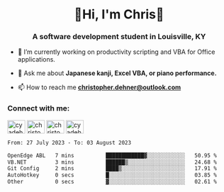 <div class="main">
<h1 align="center">🌟Hi, I'm Chris🌟</h1>
<h3 align="center">A software development student in Louisville, KY</h3>

- 🔭 I’m currently working on productivity scripting and VBA for Office applications.

- 💬 Ask me about **Japanese kanji, Excel VBA, or piano performance.**

- 📫 How to reach me **christopher.dehner@outlook.com**

<h3 align="left">Connect with me:</h3>
<p align="left">
<a href="https://twitter.com/cyadehn" target="blank"><img align="center" src="https://cdn.jsdelivr.net/npm/simple-icons@3.0.1/icons/twitter.svg" alt="cyadehn" height="30" width="40" /></a>
<a href="https://linkedin.com/in/christopherdehnerii" target="blank"><img align="center" src="https://cdn.jsdelivr.net/npm/simple-icons@3.0.1/icons/linkedin.svg" alt="christopherdehnerii" height="30" width="40" /></a>
<a href="https://fb.com/christopherdehnerii" target="blank"><img align="center" src="https://cdn.jsdelivr.net/npm/simple-icons@3.0.1/icons/facebook.svg" alt="christopherdehnerii" height="30" width="40" /></a>
<a href="https://instagram.com/cyadehn" target="blank"><img align="center" src="https://cdn.jsdelivr.net/npm/simple-icons@3.0.1/icons/instagram.svg" alt="cyadehn" height="30" width="40" /></a>
</p>

<!--START_SECTION:waka-->

```txt
From: 27 July 2023 - To: 03 August 2023

OpenEdge ABL   7 mins          ████████████▓░░░░░░░░░░░░   50.95 %
VB.NET         3 mins          ██████▒░░░░░░░░░░░░░░░░░░   24.68 %
Git Config     2 mins          ████▒░░░░░░░░░░░░░░░░░░░░   17.91 %
AutoHotkey     0 secs          █░░░░░░░░░░░░░░░░░░░░░░░░   03.85 %
Other          0 secs          ▓░░░░░░░░░░░░░░░░░░░░░░░░   02.61 %
```

<!--END_SECTION:waka-->
